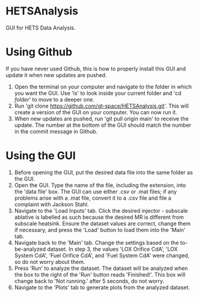 # HETSAnalysis
GUI for HETS Data Analysis.

# Using Github
If you have never used Github, this is how to properly install this GUI and update it when new updates are pushed.
1. Open the terminal on your computer and navigate to the folder in which you want the GUI. Use 'ls' to look inside your current folder and 'cd _folder_' to move to a deeper one.
2. Run 'git clone https://github.com/gt-space/HETSAnalysis.git'. This will create a version of the GUI on your computer. You can now run it.
3. When new updates are pushed, run 'git pull origin main' to receive the update. The number at the bottom of the GUI should match the number in the commit message in Github.

# Using the GUI
1. Before opening the GUI, put the desired data file into the same folder as the GUI.
2. Open the GUI. Type the name of the file, including the extension, into the 'data file' box. The GUI can use either .csv or .mat files; if any problems arise with a .mat file, convert it to a .csv file and file a complaint with Jackson Stahl.
3. Navigate to the 'Load Inputs' tab. Click the desired injector - subscale ablative is labelled as such because the desired MR is different from subscale heatsink. Ensure the dataset values are correct, change them if necessary, and press the 'Load' button to load them into the 'Main' tab.
4. Navigate back to the 'Main' tab. Change the settings based on the to-be-analyzed dataset. In step 3, the values 'LOX Orifice CdA', 'LOX System CdA', 'Fuel Orifice CdA', and 'Fuel System CdA' were changed, so do not worry about them.
5. Press 'Run' to analyze the dataset. The dataset will be analyzed when the box to the right of the 'Run' button reads 'Finished!'. This box will change back to 'Not running.' after 5 seconds, do not worry.
6. Navigate to the 'Plots' tab to generate plots from the analyzed dataset.
